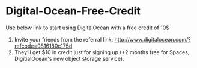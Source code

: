 # Digital-Ocean-Free-Credit

Use below link to start using DigitalOcean with a free credit of 10$

1. Invite your friends from the referral link: http://www.digitalocean.com/?refcode=9816180c175d
2. They’ll get $10 in credit just for signing up (+2 months free for Spaces, DigitialOcean's new object storage service).

